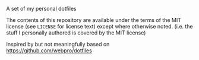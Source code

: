 A set of my personal dotfiles

The contents of this repository are available under the terms of the MIT
license (see `LICENSE` for license text) except where otherwise noted.
(i.e. the stuff I personally authored is covered by the MIT license)

Inspired by but not meaningfully based on https://github.com/webpro/dotfiles
